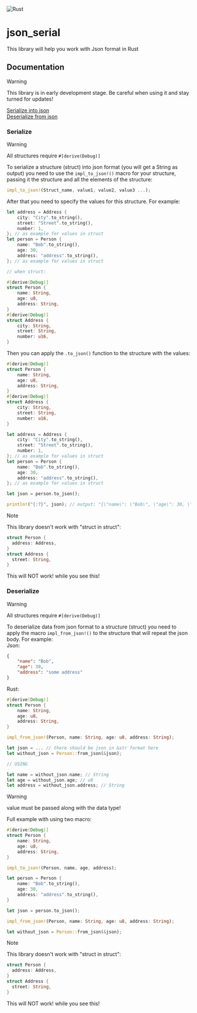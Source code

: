 ![Rust](https://img.shields.io/badge/rust-%23000000.svg?style=for-the-badge&logo=rust&logoColor=white)

# json_serial #
This library will help you work with Json format in Rust

## Documentation ##

> [!WARNING]
> This library is in early development stage. Be careful when using it and stay turned for updates!

[Serialize into json](#Serialize)\
[Deserialize from json](#Deserialize)

### Serialize ###

> [!WARNING]
> All structures require ```#[derive(Debug)]```

To serialize a structure (struct) into json format (you will get a String as output) you need to use the ```impl_to_json!()``` macro for your structure, passing it the structure and all the elements of the structure:
```Rust
impl_to_json!(Struct_name, value1, value2, value3 ...);
```
After that you need to specify the values for this structure. For example:
```Rust
let address = Address {
    city: "City".to_string(),
    street: "Street".to_string(),
    number: 1,
}; // as example for values in struct
let person = Person {
    name: "Bob".to_string(),
    age: 30,
    address: "address".to_string(),
}; // as example for values in struct

// when struct:

#[derive(Debug)]
struct Person {
	name: String,
	age: u8,
	address: String,
}
#[derive(Debug)]
struct Address {
	city: String,
	street: String,
	number: u16,
}
``` 
Then you can apply the ```.to_json()``` function to the structure with the values:
```Rust
#[derive(Debug)]
struct Person {
	name: String,
	age: u8,
	address: String,
}
#[derive(Debug)]
struct Address {
	city: String,
	street: String,
	number: u16,
}

let address = Address {
    city: "City".to_string(),
    street: "Street".to_string(),
    number: 1,
}; // as example for values in struct
let person = Person {
    name: "Bob".to_string(),
    age: 30,
    address: "address".to_string(),
}; // as example for values in struct

let json = person.to_json();

println!("{:?}", json); // output: "{\"name\": \"Bob\", \"age\": 30, \"address\": \"address\"}"
```

> [!NOTE]
> This library doesn't work with "struct in struct":
> ```Rust
> struct Person {
> 	address: Address,
> }
> struct Address {
> 	street: String,
> }
> ```
> This will NOT work! while you see this!

### Deserialize ###

> [!WARNING]
> All structures require ```#[derive(Debug)]```

To deserialize data from json format to a structure (struct) you need to apply the macro ```impl_from_json!()``` to the structure that will repeat the json body. For example:\
Json:
```Json
{
	"name": "Bob",
	"age": 30,
	"address": "some address"
}
```
Rust:
```Rust
#[derive(Debug)]
struct Person {
	name: String,
	age: u8,
	address: String,
}

impl_from_json!(Person, name: String, age: u8, address: String);

let json = ... // there should be json in &str format here
let without_json = Person::from_json(&json);

// USING

let name = without_json.name; // String
let age = without_json.age; // u8
let address = without_json.address; // String
```
> [!WARNING]
> value must be passed along with the data type!


Full example with using two macro:
```Rust
#[derive(Debug)]
struct Person {
	name: String,
	age: u8,
	address: String,
}

impl_to_json!(Person, name, age, address);

let person = Person {
	name: "Bob".to_string(),
	age: 30,
	address: "address".to_string(),
}

let json = person.to_json();

impl_from_json!(Person, name: String, age: u8, address: String);

let without_json = Person::from_json(&json);
```

> [!NOTE]
> This library doesn't work with "struct in struct":
> ```Rust
> struct Person {
> 	address: Address,
> }
> struct Address {
> 	street: String,
> }
> ```
> This will NOT work! while you see this!
